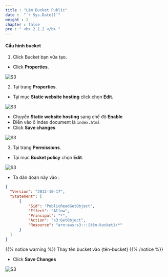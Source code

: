 ```yaml
---
title : "Làm Bucket Public"
date :  "`r Sys.Date()`" 
weight : 2
chapter : false
pre : " <b> 2.1.2 </b> "
---
```


#### Cấu hình bucket

1. Click Bucket bạn vừa tạo.
  + Click **Properties**.

![S3](/images/2.prerequisite/004-createbucket.png)

2. Tại trang **Properties**.
  + Tại mục **Static website hosting** click chọn **Edit**.

![S3](/images/2.prerequisite/005-createbucket.png)

  + Chuyển **Static website hosting** sang chế độ **Enable**
  + Điền vào ô index document là ``index.html``
  + Click **Save changes**

![S3](/images/2.prerequisite/006-createbucket.png)

3. Tại trang **Permissions**.
  + Tại mục **Bucket policy** chọn **Edit**.

![S3](/images/2.prerequisite/007-createbucket.png)

  + Ta dán đoạn này vào : 
  ```json
  {
    "Version": "2012-10-17",
    "Statement": [
        {
            "Sid": "PublicReadGetObject",
            "Effect": "Allow",
            "Principal": "*",
            "Action": "s3:GetObject",
            "Resource": "arn:aws:s3:::{tên-bucket}/*"
        }
    ]
}
  ```
{{% notice warning %}}
  Thay tên bucket vào {tên-bucket}
{{% /notice %}}
  + Click **Save Changes**
  
![S3](/images/2.prerequisite/008-createbucket.png)
